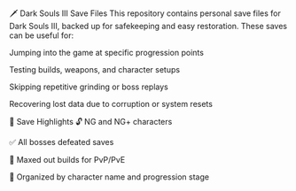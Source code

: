 🗡️ Dark Souls III Save Files
This repository contains personal save files for Dark Souls III, backed up for safekeeping and easy restoration. These saves can be useful for:

Jumping into the game at specific progression points

Testing builds, weapons, and character setups

Skipping repetitive grinding or boss replays

Recovering lost data due to corruption or system resets

📁 Save Highlights
🔓 NG and NG+ characters

✅ All bosses defeated saves

💎 Maxed out builds for PvP/PvE

💼 Organized by character name and progression stage
